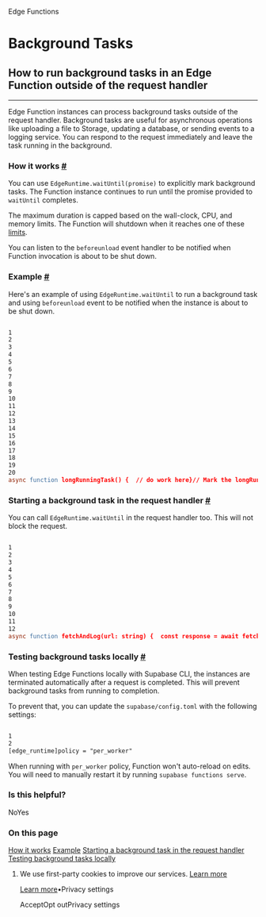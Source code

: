 Edge Functions

# Background Tasks

## How to run background tasks in an Edge Function outside of the request handler

* * *

Edge Function instances can process background tasks outside of the request handler. Background tasks are useful for asynchronous operations like uploading a file to Storage, updating a database, or sending events to a logging service. You can respond to the request immediately and leave the task running in the background.

### How it works [\#](https://supabase.com/docs/guides/functions/background-tasks\#how-it-works)

You can use `EdgeRuntime.waitUntil(promise)` to explicitly mark background tasks. The Function instance continues to run until the promise provided to `waitUntil` completes.

The maximum duration is capped based on the wall-clock, CPU, and memory limits. The Function will shutdown when it reaches one of these [limits](https://supabase.com/docs/guides/functions/limits).

You can listen to the `beforeunload` event handler to be notified when Function invocation is about to be shut down.

### Example [\#](https://supabase.com/docs/guides/functions/background-tasks\#example)

Here's an example of using `EdgeRuntime.waitUntil` to run a background task and using `beforeunload` event to be notified when the instance is about to be shut down.

```flex

1
2
3
4
5
6
7
8
9
10
11
12
13
14
15
16
17
18
19
20
async function longRunningTask() {  // do work here}// Mark the longRunningTask's returned promise as a background task.// note: we are not using await because we don't want it to block.EdgeRuntime.waitUntil(longRunningTask())// Use beforeunload event handler to be notified when function is about to shutdownaddEventListener('beforeunload', (ev) => {  console.log('Function will be shutdown due to', ev.detail?.reason)  // save state or log the current progress})// Invoke the function using a HTTP request.// This will start the background taskDeno.serve(async (req) => {  return new Response('ok')})
```

### Starting a background task in the request handler [\#](https://supabase.com/docs/guides/functions/background-tasks\#starting-a-background-task-in-the-request-handler)

You can call `EdgeRuntime.waitUntil` in the request handler too. This will not block the request.

```flex

1
2
3
4
5
6
7
8
9
10
11
12
async function fetchAndLog(url: string) {  const response = await fetch(url)  console.log(response)}Deno.serve(async (req) => {  // this will not block the request,  // instead it will run in the background  EdgeRuntime.waitUntil(fetchAndLog('https://httpbin.org/json'))  return new Response('ok')})
```

### Testing background tasks locally [\#](https://supabase.com/docs/guides/functions/background-tasks\#testing-background-tasks-locally)

When testing Edge Functions locally with Supabase CLI, the instances are terminated automatically after a request is completed. This will prevent background tasks from running to completion.

To prevent that, you can update the `supabase/config.toml` with the following settings:

```flex

1
2
[edge_runtime]policy = "per_worker"
```

When running with `per_worker` policy, Function won't auto-reload on edits. You will need to manually restart it by running `supabase functions serve`.

### Is this helpful?

NoYes

### On this page

[How it works](https://supabase.com/docs/guides/functions/background-tasks#how-it-works) [Example](https://supabase.com/docs/guides/functions/background-tasks#example) [Starting a background task in the request handler](https://supabase.com/docs/guides/functions/background-tasks#starting-a-background-task-in-the-request-handler) [Testing background tasks locally](https://supabase.com/docs/guides/functions/background-tasks#testing-background-tasks-locally)

1. We use first-party cookies to improve our services. [Learn more](https://supabase.com/privacy#8-cookies-and-similar-technologies-used-on-our-european-services)



   [Learn more](https://supabase.com/privacy#8-cookies-and-similar-technologies-used-on-our-european-services)•Privacy settings





   AcceptOpt outPrivacy settings